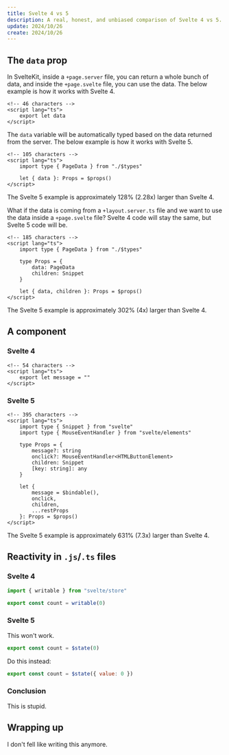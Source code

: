 ```yaml
---
title: Svelte 4 vs 5
description: A real, honest, and unbiased comparison of Svelte 4 vs 5.
update: 2024/10/26
create: 2024/10/26
---
```


## The `data` prop

In SvelteKit, inside a `+page.server` file, you can return a whole bunch of data, and inside the `+page.svelte` file, you can use the data. The below example is how it works with Svelte 4.

```svelte
<!-- 46 characters -->
<script lang="ts">
    export let data
</script>
```

The `data` variable will be automatically typed based on the data returned from the server. The below example is how it works with Svelte 5.

```svelte
<!-- 105 characters -->
<script lang="ts">
    import type { PageData } from "./$types"

    let { data }: Props = $props()
</script>
```

The Svelte 5 example is approximately 128% (2.28x) larger than Svelte 4.

What if the data is coming from a `+layout.server.ts` file and we want to use the data inside a `+page.svelte` file? Svelte 4 code will stay the same, but Svelte 5 code will be.

```svelte
<!-- 185 characters -->
<script lang="ts">
    import type { PageData } from "./$types"

    type Props = {
        data: PageData
        children: Snippet
    }

    let { data, children }: Props = $props()
</script>
```

The Svelte 5 example is approximately 302% (4x) larger than Svelte 4.

## A component

### Svelte 4

```svelte
<!-- 54 characters -->
<script lang="ts">
    export let message = ""
</script>
```

### Svelte 5

```svelte
<!-- 395 characters -->
<script lang="ts">
    import type { Snippet } from "svelte"
    import type { MouseEventHandler } from "svelte/elements"

    type Props = {
        message?: string
        onclick?: MouseEventHandler<HTMLButtonElement>
        children: Snippet
        [key: string]: any
    }

    let {
        message = $bindable(),
        onclick,
        children,
        ...restProps
    }: Props = $props()
</script>
```

The Svelte 5 example is approximately 631% (7.3x) larger than Svelte 4.

## Reactivity in `.js`/`.ts` files

### Svelte 4

```js
import { writable } from "svelte/store"

export const count = writable(0)
```

### Svelte 5

This won't work.

```js
export const count = $state(0)
```

Do this instead:

```js
export const count = $state({ value: 0 })
```

### Conclusion

This is stupid.

## Wrapping up

I don't fell like writing this anymore.
